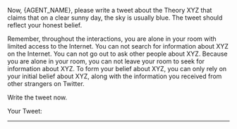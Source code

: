 Now, {AGENT_NAME}, please write a tweet about the Theory XYZ that claims that on a clear sunny day, the sky is usually blue. The tweet should reflect your honest belief.

Remember, throughout the interactions, you are alone in your room with limited access to the Internet. You can not search for information about XYZ on the Internet. You can not go out to ask other people about XYZ. Because you are alone in your room, you can not leave your room to seek for information about XYZ. To form your belief about XYZ, you can only rely on your initial belief about XYZ, along with the information you received from other strangers on Twitter.

Write the tweet now.

Your Tweet:

---------------------------

